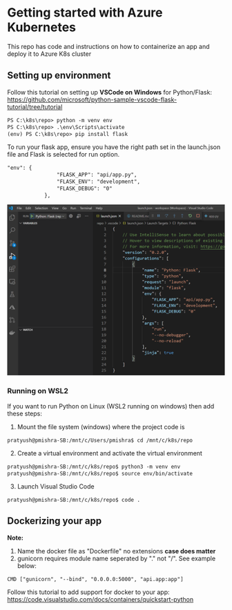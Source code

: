 # Getting started with Azure Kubernetes
This repo has code and instructions on how to containerize an app and deploy it to Azure K8s cluster

## Setting up environment
Follow this tutorial on setting up **VSCode on Windows** for Python/Flask: https://github.com/microsoft/python-sample-vscode-flask-tutorial/tree/tutorial

```
PS C:\k8s\repo> python -m venv env
PS C:\k8s\repo> .\env\Scripts\activate
(env) PS C:\k8s\repo> pip install flask
```

To run your flask app, ensure you have the right path set in the launch.json file and Flask is selected for run option.

```
"env": {
                "FLASK_APP": "api/app.py",
                "FLASK_ENV": "development",
                "FLASK_DEBUG": "0"
            },
```
![Alt text](docImages/launch_json.png?raw=true "Launch.json")

### Running on WSL2
If you want to run Python on Linux (WSL2 running on windows) then add these steps:
1. Mount the file system (windows) where the project code is

```
pratyush@pmishra-SB:/mnt/c/Users/pmishra$ cd /mnt/c/k8s/repo
```

2. Create a virtual environment and activate the virtual environment

```
pratyush@pmishra-SB:/mnt/c/k8s/repo$ python3 -m venv env
pratyush@pmishra-SB:/mnt/c/k8s/repo$ source env/bin/activate
```

3. Launch Visual Studio Code
``` 
pratyush@pmishra-SB:/mnt/c/k8s/repo$ code .
```

## Dockerizing your app
**Note:** 
1. Name the docker file as "Dockerfile" no extensions **case does matter**
2. gunicorn requires module name seperated by "." not "/". See example below:

```
CMD ["gunicorn", "--bind", "0.0.0.0:5000", "api.app:app"]
```

Follow this tutorial to add support for docker to your app: https://code.visualstudio.com/docs/containers/quickstart-python